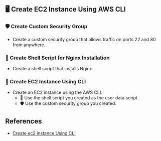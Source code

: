 ## 🖥️ Create EC2 Instance Using AWS CLI

### 🛡️ Create Custom Security Group

- Create a custom security group that allows traffic on ports 22 and 80 from anywhere.

### 📜 Create Shell Script for Nginx Installation

- Create a shell script that installs Nginx.

### 🚀 Create EC2 Instance Using CLI

- Create an EC2 instance using the AWS CLI.
  - 📄 Use the shell script you created as the user data script.
  - 🛡️ Use the custom security group you created.

## References

- [Create ec2 instance Using CLI](https://devopscube.com/use-aws-cli-create-ec2-instance/)


